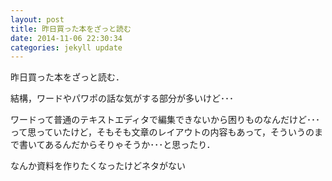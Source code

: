 ```yaml
---
layout: post
title: 昨日買った本をざっと読む
date: 2014-11-06 22:30:34
categories: jekyll update
---
```

昨日買った本をざっと読む．

結構，ワードやパワポの話な気がする部分が多いけど･･･

ワードって普通のテキストエディタで編集できないから困りものなんだけど･･･って思っていたけど，そもそも文章のレイアウトの内容もあって，そういうのまで書いてあるんだからそりゃそうか･･･と思ったり．

なんか資料を作りたくなったけどネタがない
